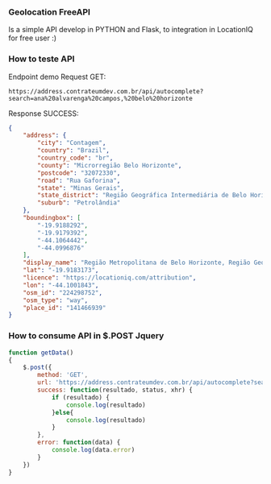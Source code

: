 ### Geolocation FreeAPI
Is a simple API develop in PYTHON and Flask, to integration in LocationIQ for free user :)

### How to teste API

Endpoint demo Request GET:

```
https://address.contrateumdev.com.br/api/autocomplete?search=ana%20alvarenga%20campos,%20belo%20horizonte
```

Response SUCCESS:

```json
{
    "address": {
        "city": "Contagem",
        "country": "Brazil",
        "country_code": "br",
        "county": "Microrregião Belo Horizonte",
        "postcode": "32072330",
        "road": "Rua Gaforina",
        "state": "Minas Gerais",
        "state_district": "Região Geográfica Intermediária de Belo Horizonte",
        "suburb": "Petrolândia"
    },
    "boundingbox": [
        "-19.9188292",
        "-19.9179392",
        "-44.1064442",
        "-44.0996876"
    ],
    "display_name": "Região Metropolitana de Belo Horizonte, Região Geográfica Intermediária de Belo Horizonte, Minas Gerais, Southeast Region, 32072330, Brazil",
    "lat": "-19.9183173",
    "licence": "https://locationiq.com/attribution",
    "lon": "-44.1001843",
    "osm_id": "224298752",
    "osm_type": "way",
    "place_id": "141466939"
}
```
### How to consume API in $.POST Jquery

```javascript
function getData()
{
    $.post({
        method: 'GET',
        url: 'https://address.contrateumdev.com.br/api/autocomplete?search=ana%20alvarenga%20campos,%20belo%20horizonte',
        success: function(resultado, status, xhr) {
            if (resultado) {
                console.log(resultado)
            }else{
                console.log(resultado)
            }
        },
        error: function(data) {
            console.log(data.error)
        }
    })
}
```
